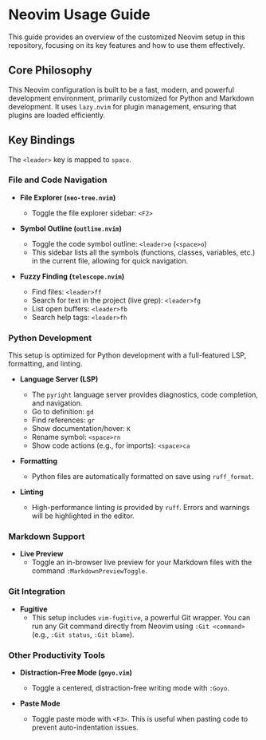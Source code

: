 # Neovim Usage Guide

This guide provides an overview of the customized Neovim setup in this repository, focusing on its key features and how to use them effectively.

## Core Philosophy

This Neovim configuration is built to be a fast, modern, and powerful development environment, primarily customized for Python and Markdown development. It uses `lazy.nvim` for plugin management, ensuring that plugins are loaded efficiently.

## Key Bindings

The `<leader>` key is mapped to `space`.

### File and Code Navigation

*   **File Explorer (`neo-tree.nvim`)**
    *   Toggle the file explorer sidebar: `<F2>`

*   **Symbol Outline (`outline.nvim`)**
    *   Toggle the code symbol outline: `<leader>o` (`<space>o`)
    *   This sidebar lists all the symbols (functions, classes, variables, etc.) in the current file, allowing for quick navigation.

*   **Fuzzy Finding (`telescope.nvim`)**
    *   Find files: `<leader>ff`
    *   Search for text in the project (live grep): `<leader>fg`
    *   List open buffers: `<leader>fb`
    *   Search help tags: `<leader>fh`

### Python Development

This setup is optimized for Python development with a full-featured LSP, formatting, and linting.

*   **Language Server (LSP)**
    *   The `pyright` language server provides diagnostics, code completion, and navigation.
    *   Go to definition: `gd`
    *   Find references: `gr`
    *   Show documentation/hover: `K`
    *   Rename symbol: `<space>rn`
    *   Show code actions (e.g., for imports): `<space>ca`

*   **Formatting**
    *   Python files are automatically formatted on save using `ruff_format`.

*   **Linting**
    *   High-performance linting is provided by `ruff`. Errors and warnings will be highlighted in the editor.

### Markdown Support

*   **Live Preview**
    *   Toggle an in-browser live preview for your Markdown files with the command `:MarkdownPreviewToggle`.

### Git Integration

*   **Fugitive**
    *   This setup includes `vim-fugitive`, a powerful Git wrapper. You can run any Git command directly from Neovim using `:Git <command>` (e.g., `:Git status`, `:Git blame`).

### Other Productivity Tools

*   **Distraction-Free Mode (`goyo.vim`)**
    *   Toggle a centered, distraction-free writing mode with `:Goyo`.

*   **Paste Mode**
    *   Toggle paste mode with `<F3>`. This is useful when pasting code to prevent auto-indentation issues.
